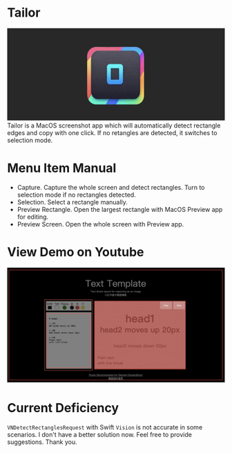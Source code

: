 # Tailor
![Image](./logo/image.png)
Tailor is a MacOS screenshot app which will automatically detect rectangle edges and copy with one click.
If no retangles are detected, it switches to selection mode.

# Menu Item Manual
- Capture. Capture the whole screen and detect rectangles. Turn to selection mode if no rectangles detected.
- Selection. Select a rectangle manually.
- Preview Rectangle. Open the largest rectangle with MacOS Preview app for editing.
- Preview Screen. Open the whole screen with Preview app.

# View Demo on Youtube
[![Image](./logo/demo.jpeg)](https://youtu.be/93JuJJTdvsA)


# Current Deficiency
`VNDetectRectanglesRequest` with Swift `Vision` is not accurate in some scenarios. 
I don't have a better solution now. Feel free to provide suggestions. Thank you.
